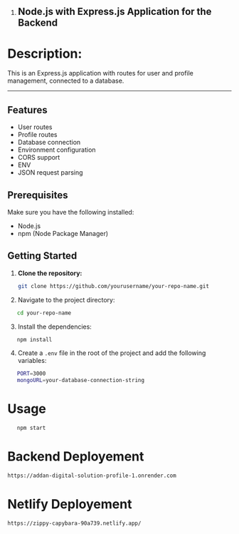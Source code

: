 


1. ## Node.js with Express.js Application for the Backend

# Description:

This is an Express.js application with routes for user and profile management, connected to a database.

<hr/>

## Features

- User routes
- Profile routes
- Database connection
- Environment configuration
- CORS support
- ENV
- JSON request parsing

## Prerequisites

Make sure you have the following installed:

- Node.js
- npm (Node Package Manager)

## Getting Started

1. **Clone the repository:**

   ```bash
   git clone https://github.com/yourusername/your-repo-name.git

   ```

2. Navigate to the project directory:

```bash
   cd your-repo-name
```

3. Install the dependencies:

```bash
   npm install
```

4. Create a `.env` file in the root of the project and add the following variables:

```bash
   PORT=3000
   mongoURL=your-database-connection-string
```

# Usage

```bash
   npm start
```



# Backend Deployement

```bash
https://addan-digital-solution-profile-1.onrender.com
```

# Netlify Deployement

```bash
https://zippy-capybara-90a739.netlify.app/
```
